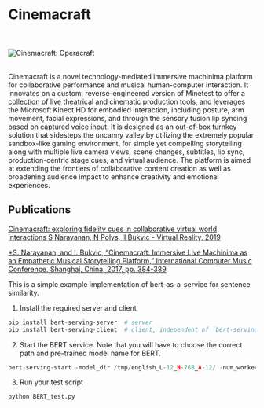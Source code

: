# Cinemacraft

<br /><br />
![Cinemacraft: Operacraft](http://siddharthnarayanan.com/wp-content/uploads/2019/08/operacraft.jpg)
<br /><br />

Cinemacraft is a novel technology-mediated immersive machinima platform for collaborative performance and musical human-computer interaction. It innovates on a custom, reverse-engineered version of Minetest to offer a collection of live theatrical and cinematic production tools, and leverages the Microsoft Kinect HD for embodied interaction, including posture, arm movement, facial expressions, and through the sensory fusion lip syncing based on captured voice input. It is designed as an out-of-box turnkey solution that sidesteps the uncanny valley by utilizing the extremely popular sandbox-like gaming environment, for simple yet compelling storytelling along with multiple live camera views, scene changes, subtitles, lip sync, production-centric stage cues, and virtual audience. The platform is aimed at extending the frontiers of collaborative content creation as well as broadening audience impact to enhance creativity and emotional experiences.


## Publications

[Cinemacraft: exploring fidelity cues in collaborative virtual world interactions
S Narayanan, N Polys, II Bukvic - Virtual Reality, 2019](https://link.springer.com/article/10.1007/s10055-019-00382-0)

[*S. Narayanan, and I. Bukvic, “Cinemacraft: Immersive Live Machinima as an Empathetic Musical Storytelling Platform,” International Computer Music Conference, Shanghai, China, 2017, pp. 384-389](https://quod.lib.umich.edu/i/icmc/bbp2372.2017.065/--cinemacraft-immersive-live-machinima-as-an-empathetic?view=image)

This is a simple example implementation of bert-as-a-service for sentence similarity.

1. Install the required server and client

```python
pip install bert-serving-server  # server
pip install bert-serving-client  # client, independent of `bert-serving-server`
```

2. Start the BERT service. Note that you will have to choose the correct path and pre-trained model name for BERT.

```python
bert-serving-start -model_dir /tmp/english_L-12_H-768_A-12/ -num_worker=4 
```

3. Run your test script

```python
python BERT_test.py
```

